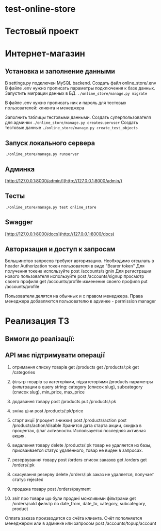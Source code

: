 # test-online-store
# Тестовый проект
# Интернет-магазин

## Установка и заполнение данными

В settings.py подключен MySQL backend.
Создать файл online_store/.env
В файле .env нужно прописать параметры подключения к базе данных.
Запустить миграции данных в БД.
`./online_store/manage.py migrate`

В файле .env нужно прописать ник и пароль для тестовых пользователей: клиента и менеджера

Заполнить таблицы тестовыми данными.
Создать суперпользователя для админки
`./online_store/manage.py createsuperuser`
Создать тестовые данные
`./online_store/manage.py create_test_objects`

## Запуск локального сервера

`./online_store/manage.py runserver`


## Админка

[http://127.0.0.1:8000/admin/](http://127.0.0.1:8000/admin/)

## Тесты

`./online_store/manage.py test online_store`

## Swagger

[http://127.0.0.1:8000/docs](http://127.0.0.1:8000/docs)

## Авторизация и доступ к запросам

Большинство запросов требуют авторизацию.
Необходимо отсылать в header Authorization токен пользователя в виде "Bearer token"
Для получения токена используйте
post /accounts/signin
Для регистрации нового пользователя используйте
post /accounts/signup
просмотр своего профиля
get /accounts/profile
изменение своего профиля
put /accounts/profile

Пользователи делятся на обычных и с правом менеджера.
Права менеджера добавляются пользователю в адvинке - permission manager


# Реализация ТЗ

## Вимоги до реалізації:
## API має підтримувати операції
1. отримання списку товарів
get /products
get /products/:pk
get /categories

2. фільтр товарів за категоріями, підкатегоріями
/products
параметры фильтрации в query string: category (список slug), subcategory (список slug), min_price, max_price
3. додавання товару
post /products
put /products/:pk
4. зміна ціни
post /products/:pk/price
5. старт акції (процент знижки)
post /products/action
post /products/action/disable
Хранится дата старта акции, скидка в процентах, флаг активности.
Используется последняя активная акция.
6. видалення товару
delete /products/:pk
товар не удаляется из базы, присваивается статус удалённого, товар не виден в запросах.
7. резервування товару
post /orders
список заказов
get /orders
get /orders/:pk
8. скасування резерву
delete /orders/:pk
заказ не удаляется, получает статус rejected
9. продажа товару
post /orders/payment
10. звіт про товари що були продані можливими фільтрами
get /orders/sold
фильтр по date_from, date_to, category, subcategory, product

Оплата заказа производится со счёта клиента.
Счёт пополняется менеджером или в админке или запросом
post /accounts/topup/account

